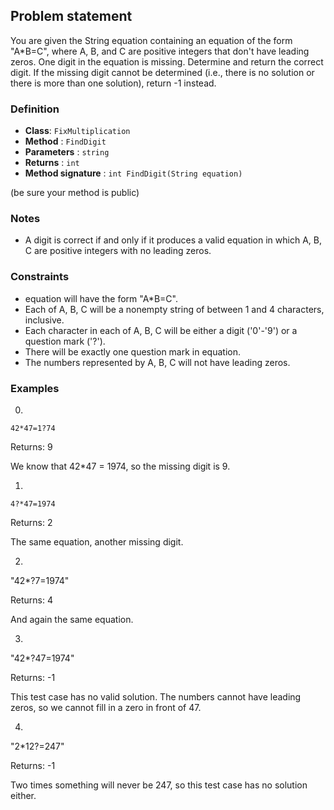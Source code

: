 ## Problem statement 
You are given the String equation containing an equation of the form "A*B=C", where A, B, and C are positive integers that don't have leading zeros. One digit in the equation is missing. Determine and return the correct digit. If the missing digit cannot be determined (i.e., there is no solution or there is more than one solution), return -1 instead.

### Definition

* **Class**: `FixMultiplication`
* **Method** : `FindDigit`
* **Parameters** : `string`
* **Returns** : `int`
* **Method signature** : `int FindDigit(String equation)`

(be sure your method is public)

### Notes
- A digit is correct if and only if it produces a valid equation in which A, B, C are positive integers with no leading zeros.

### Constraints
- equation will have the form "A*B=C".
- Each of A, B, C will be a nonempty string of between 1 and 4 characters, inclusive.
- Each character in each of A, B, C will be either a digit ('0'-'9') or a question mark ('?').
- There will be exactly one question mark in equation.
- The numbers represented by A, B, C will not have leading zeros.

### Examples
0)
`42*47=1?74`

Returns: 9

We know that 42*47 = 1974, so the missing digit is 9.


1)
`4?*47=1974`

Returns: 2

The same equation, another missing digit.

2)

"42*?7=1974"

Returns: 4

And again the same equation.

3)

"42*?47=1974"

Returns: -1

This test case has no valid solution. The numbers cannot have leading zeros, so we cannot fill in a zero in front of 47.

4)

"2*12?=247"

Returns: -1

Two times something will never be 247, so this test case has no solution either.

